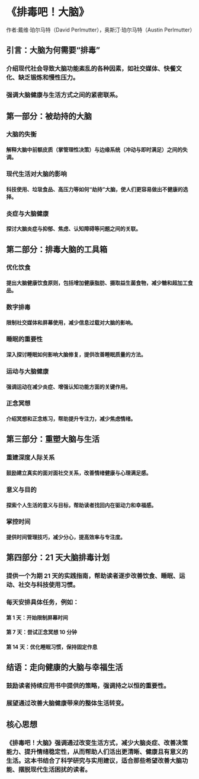 # 《排毒吧！大脑》

作者:戴维·珀尔马特（David Perlmutter），奥斯汀·珀尔马特（Austin Perlmutter）

## 引言：大脑为何需要“排毒”

### 介绍现代社会导致大脑功能紊乱的各种因素，如社交媒体、快餐文化、缺乏锻炼和慢性压力。

### 强调大脑健康与生活方式之间的紧密联系。

## 第一部分：被劫持的大脑

### 大脑的失衡

#### 解释大脑中前额皮质（掌管理性决策）与边缘系统（冲动与即时满足）之间的失调。

### 现代生活对大脑的影响

#### 科技使用、垃圾食品、高压力等如何“劫持”大脑，使人们更容易做出不健康的选择。

### 炎症与大脑健康

#### 探讨大脑炎症与抑郁、焦虑、认知障碍等问题之间的关联。

## 第二部分：排毒大脑的工具箱

### 优化饮食

#### 提出大脑健康饮食原则，包括增加健康脂肪、摄取益生菌食物，减少糖和超加工食品。

### 数字排毒

#### 限制社交媒体和屏幕使用，减少信息过载对大脑的影响。

### 睡眠的重要性

#### 深入探讨睡眠如何影响大脑修复，提供改善睡眠质量的方法。

### 运动与大脑健康

#### 强调运动在减少炎症、增强认知功能方面的关键作用。

### 正念冥想

#### 介绍冥想和正念练习，帮助提升专注力，减少焦虑情绪。

## 第三部分：重塑大脑与生活

### 重建深度人际关系

#### 鼓励建立真实的面对面社交关系，改善情绪健康与心理满足感。

### 意义与目的

#### 探索个人生活的意义与目标，帮助读者找回内在驱动力和幸福感。

### 掌控时间

#### 提供时间管理技巧，减少分心，提高效率与专注度。

## 第四部分：21 天大脑排毒计划

### 提供一个为期 21 天的实践指南，帮助读者逐步改善饮食、睡眠、运动、社交与科技使用习惯。

### 每天安排具体任务，例如：

#### 第 1 天：开始限制屏幕时间

#### 第 7 天：尝试正念冥想 10 分钟

#### 第 14 天：优化睡眠习惯，保持固定作息

## 结语：走向健康的大脑与幸福生活

### 鼓励读者持续应用书中提供的策略，强调持之以恒的重要性。

### 展望通过改善大脑健康带来的整体生活转变。

## 核心思想

### 《排毒吧！大脑》强调通过改变生活方式，减少大脑炎症、改善决策能力、提升情绪稳定性，从而帮助人们活出更清晰、健康且有意义的生活。这本书结合了科学研究与实用建议，适合那些希望改善大脑功能、摆脱现代生活困扰的读者。
